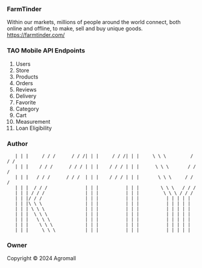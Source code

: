 ### FarmTinder

Within our markets, millions of people around the world connect, both online and offline, to make, sell and buy unique goods.
https://farmtinder.com/

### TAO Mobile API Endpoints

 1. Users
 2. Store
 3. Products
 4. Orders
 5. Reviews
 6. Delivery
 7. Favorite
 8. Category
 9. Cart
 10. Measurement
 11. Loan Eligibility


### Author


       | | |     / / /      / / /| | |     / / /| | |     \ \ \         / / /
       | | |    / / /      / / / | | |    / / / | | |      \ \ \       / / /
       | | |   / / /      / / /  | | |    / / / | | |       \ \ \     / / /
       | | |  / / /              | | |          | | |        \ \ \   / / /
       | | | / / /               | | |          | | |         \ \ \ / / /
       | | |/ / /                | | |          | | |          | | | | |   
       | | |\ \ \                | | |          | | |          | | | | |
       | | | \ \ \               | | |          | | |          | | | | |
       | | |  \ \ \              | | |          | | |          | | | | |
       | | |   \ \ \             | | |          | | |          | | | | |
       | | |    \ \ \            | | |          | | |          | | | | |
       | | |     \ \ \           | | |          | | |          | | | | |


### Owner
Copyright &copy; 2024 Agromall
